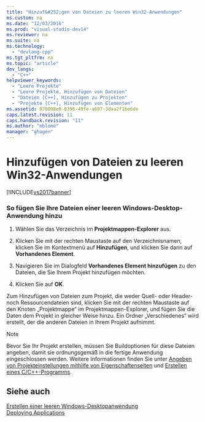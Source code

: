 ```yaml
---
title: "Hinzuf&#252;gen von Dateien zu leeren Win32-Anwendungen"
ms.custom: na
ms.date: "12/03/2016"
ms.prod: "visual-studio-dev14"
ms.reviewer: na
ms.suite: na
ms.technology: 
  - "devlang-cpp"
ms.tgt_pltfrm: na
ms.topic: "article"
dev_langs: 
  - "C++"
helpviewer_keywords: 
  - "Leere Projekte"
  - "Leere Projekte, Hinzufügen von Dateien"
  - "Dateien [C++], Hinzufügen zu Projekten"
  - "Projekte [C++], Hinzufügen von Elementen"
ms.assetid: 070098e8-0396-49fe-a697-3daa2f1be6de
caps.latest.revision: 11
caps.handback.revision: "11"
ms.author: "mblome"
manager: "ghogen"
---
```

# Hinzuf&#252;gen von Dateien zu leeren Win32-Anwendungen
[!INCLUDE[vs2017banner](../assembler/inline/includes/vs2017banner.md)]

### So fügen Sie Ihre Dateien einer leeren Windows\-Desktop\-Anwendung hinzu  
  
1.  Wählen Sie das Verzeichnis im **Projektmappen\-Explorer** aus.  
  
2.  Klicken Sie mit der rechten Maustaste auf den Verzeichnisnamen, klicken Sie im Kontextmenü auf **Hinzufügen**, und klicken Sie dann auf **Vorhandenes Element**.  
  
3.  Navigieren Sie im Dialogfeld **Vorhandenes Element hinzufügen** zu den Dateien, die Sie Ihrem Projekt hinzufügen möchten.  
  
4.  Klicken Sie auf **OK**.  
  
 Zum Hinzufügen von Dateien zum Projekt, die weder Quell\- oder Header\- noch Ressourcendateien sind, klicken Sie mit der rechten Maustaste auf den Knoten „Projektmappe“ im Projektmappen\-Explorer, und fügen Sie die Daten dem Projekt in gleicher Weise hinzu. Ein Ordner „Verschiedenes“ wird erstellt, der die anderen Dateien in Ihrem Projekt aufnimmt.  
  
> [!NOTE]
>  Bevor Sie Ihr Projekt erstellen, müssen Sie Buildoptionen für diese Dateien angeben, damit sie ordnungsgemäß in die fertige Anwendung eingeschlossen werden. Weitere Informationen finden Sie unter [Angeben von Projekteinstellungen mithilfe von Eigenschaftenseiten](../ide/property-pages-visual-cpp.md) und [Erstellen eines C\/C\+\+\-Programms](../build/building-c-cpp-programs.md).  
  
## Siehe auch  
 [Erstellen einer leeren Windows\-Desktopanwendung](../windows/creating-an-empty-windows-desktop-application.md)   
 [Deploying Applications](assetId:///4ff8881d-0daf-47e7-bfe7-774c625031b4)